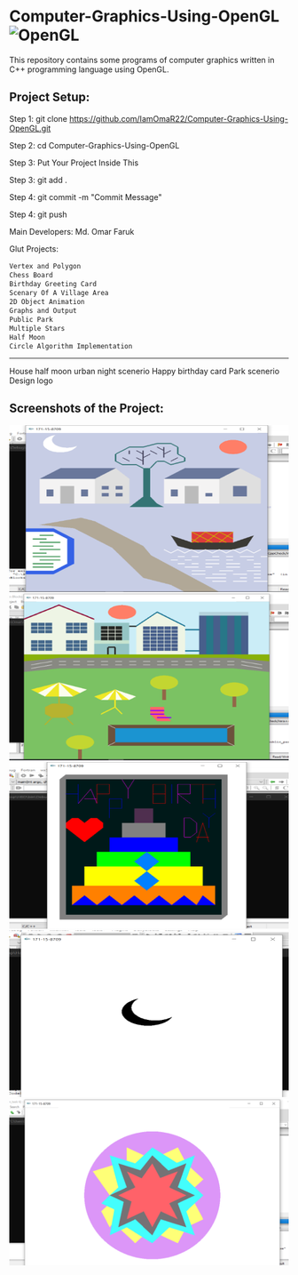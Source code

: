 # Computer-Graphics-Using-OpenGL ![OpenGL](https://img.shields.io/badge/-OpenGL-%235586A4?style=flat-square&logo=OpenGL&logoColor=%23ffffff)
This repository contains some programs of computer graphics written in C++ programming language using OpenGL.

## Project Setup:

Step 1: git clone https://github.com/IamOmaR22/Computer-Graphics-Using-OpenGL.git

Step 2: cd Computer-Graphics-Using-OpenGL

Step 3: Put Your Project Inside This

Step 3: git add .

Step 4: git commit -m "Commit Message"

Step 4: git push

Main Developers: Md. Omar Faruk


Glut Projects:
```
Vertex and Polygon
Chess Board
Birthday Greeting Card
Scenary Of A Village Area
2D Object Animation
Graphs and Output
Public Park
Multiple Stars
Half Moon
Circle Algorithm Implementation
```

----
House
half moon
urban night scenerio
Happy birthday card
Park scenerio
Design logo

## Screenshots of the Project:
<p align="center">
  <img width="660" height="300" src="Graphs and Output/Scenary Of A Village Area - Output.png">
  <img width="660" height="300" src="Graphs and Output/Public Park - Output.png">
  <img width="660" height="300" src="Graphs and Output/Birthday Greeting Card - Output.png">
  <img width="660" height="300" src="Graphs and Output/Half Moon - Output.png">
  <img width="660" height="300" src="Graphs and Output/Multiple Stars - Output.png">
</p>
